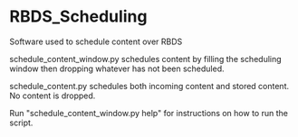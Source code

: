 # RBDS_Scheduling
Software used to schedule content over RBDS

schedule_content_window.py schedules content by filling the scheduling window then dropping whatever has not been scheduled.

schedule_content.py schedules both incoming content and stored content. No content is dropped.

Run "schedule_content_window.py help" for instructions on how to run the script.
